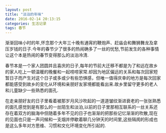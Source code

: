 ```yaml
---
layout: post
title: "淡泊的年味"
date: 2016-02-14 20:13:15
categories: 生活记录
tags: 春节
---
```

渐渐回味小时的年,怀念那个大年三十晚有通宵的鞭炮声、赶庙会和舞狮舞龙及拿压岁钱的日子.今年的春节少了很多的热闹确多了一丝的忧愁,节前发生的各种事情让这个本是热闹的春节变得那么的淡泊冷清.
<!--more-->
春节本是一个家人团圆并且喜庆的日子,每年的节前大迁移不都是为了和远在故乡的家人吃上一顿温暖的晚餐和一起唠唠家常.却因为地区偏远的关系和每次回家短暂日子而产生对这个日子或多或少有些恐惧感，但唯一值得庆幸的地方是每次回家都能感受到故乡的变化从环境和亲朋好友家境都能看出来.故乡里留守更多的老人和儿童缺少一些熟悉的面孔.

在走亲朋好友的日子里看着被那岁月风沙吹起的一道道皱纹渐进衰老的一张张熟悉的面孔感觉到是有那么的一丝陌生和淡泊,以前的日子里那相互联系的一丝关系还存在着双方的脑海中但随着多年不见的日子也渐渐的把那些记忆渐渐的吹散,现在的见面也只是一声问候和一支烟并停歇着聊几分钟天的时间里,这些隔阂的形成也是这么多年对方思维、习惯和文化环境变化所引起的.

